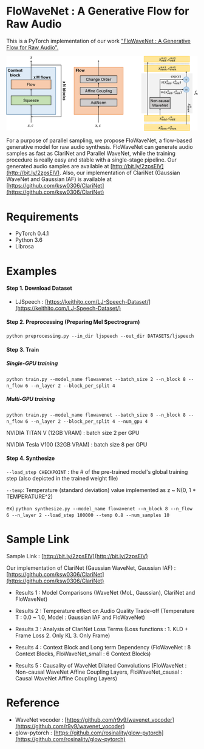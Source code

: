 # FloWaveNet : A Generative Flow for Raw Audio 

This is a PyTorch implementation of our work ["FloWaveNet : A Generative Flow for Raw Audio".](https://arxiv.org/abs/1811.02155)

<img src="png/model.png">

For a purpose of parallel sampling, we propose FloWaveNet, a flow-based generative model for raw audio synthesis.
FloWaveNet can generate audio samples as fast as ClariNet and Parallel WaveNet, while the training procedure is really easy and stable with a single-stage pipeline. Our generated audio samples are available at [http://bit.ly/2zpsElV](http://bit.ly/2zpsElV). Also, our implementation of ClariNet (Gaussian WaveNet and Gaussian IAF) is available at [https://github.com/ksw0306/ClariNet](https://github.com/ksw0306/ClariNet)


# Requirements

- PyTorch 0.4.1
- Python 3.6
- Librosa

# Examples

#### Step 1. Download Dataset

- LJSpeech : [https://keithito.com/LJ-Speech-Dataset/](https://keithito.com/LJ-Speech-Dataset/)

#### Step 2. Preprocessing (Preparing Mel Spectrogram)

`python preprocessing.py --in_dir ljspeech --out_dir DATASETS/ljspeech`

#### Step 3. Train

##### Single-GPU training

`python train.py --model_name flowavenet --batch_size 2 --n_block 8 --n_flow 6 --n_layer 2 --block_per_split 4`

##### Multi-GPU training

`python train.py --model_name flowavenet --batch_size 8 --n_block 8 --n_flow 6 --n_layer 2 --block_per_split 4 --num_gpu 4`


NVIDIA TITAN V (12GB VRAM) : batch size 2 per GPU

NVIDIA Tesla V100 (32GB VRAM) : batch size 8 per GPU


#### Step 4. Synthesize

`--load_step CHECKPOINT` : the # of the pre-trained model's global training step (also depicted in the trained weight file)

`--temp`: Temperature (standard deviation) value implemented as z ~ N(0, 1 * TEMPERATURE^2)

ex) `python synthesize.py --model_name flowavenet --n_block 8 --n_flow 6 --n_layer 2 --load_step 100000 --temp 0.8 --num_samples 10`



# Sample Link

Sample Link : [http://bit.ly/2zpsElV](http://bit.ly/2zpsElV)

Our implementation of ClariNet (Gaussian WaveNet, Gaussian IAF) : [https://github.com/ksw0306/ClariNet](https://github.com/ksw0306/ClariNet)

- Results 1 : Model Comparisons (WaveNet (MoL, Gaussian), ClariNet and FloWaveNet)

- Results 2 : Temperature effect on Audio Quality Trade-off (Temperature T : 0.0 ~ 1.0, Model : Gaussian IAF and FloWaveNet)

- Results 3 : Analysis of ClariNet Loss Terms (Loss functions : 1. KLD + Frame Loss 2. Only KL 3. Only Frame)

- Results 4 : Context Block and Long term Dependency (FloWaveNet : 8 Context Blocks, FloWaveNet_small : 6 Context Blocks)

- Results 5 : Causality of WaveNet Dilated Convolutions (FloWaveNet : Non-causal WaveNet Affine Coupling Layers, FloWaveNet_causal : Causal WaveNet Affine Coupling Layers)


# Reference

- WaveNet vocoder : [https://github.com/r9y9/wavenet_vocoder](https://github.com/r9y9/wavenet_vocoder)
- glow-pytorch : [https://github.com/rosinality/glow-pytorch](https://github.com/rosinality/glow-pytorch)
